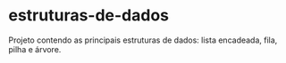 # estruturas-de-dados
Projeto contendo as principais estruturas de dados: lista encadeada, fila, pilha e árvore.

